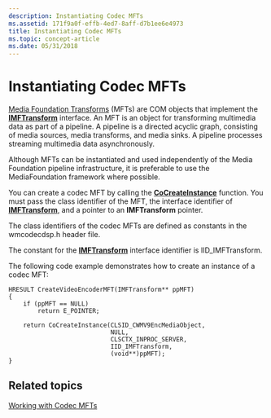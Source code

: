 ```yaml
---
description: Instantiating Codec MFTs
ms.assetid: 171f9a0f-effb-4ed7-8aff-d7b1ee6e4973
title: Instantiating Codec MFTs
ms.topic: concept-article
ms.date: 05/31/2018
---
```


# Instantiating Codec MFTs

[Media Foundation Transforms](media-foundation-transforms.md) (MFTs) are COM objects that implement the [**IMFTransform**](/windows/desktop/api/mftransform/nn-mftransform-imftransform) interface. An MFT is an object for transforming multimedia data as part of a pipeline. A pipeline is a directed acyclic graph, consisting of media sources, media transforms, and media sinks. A pipeline processes streaming multimedia data asynchronously.

Although MFTs can be instantiated and used independently of the Media Foundation pipeline infrastructure, it is preferable to use the MediaFoundation framework where possible.

You can create a codec MFT by calling the [**CoCreateInstance**](/windows/win32/api/combaseapi/nf-combaseapi-cocreateinstance) function. You must pass the class identifier of the MFT, the interface identifier of [**IMFTransform**](/windows/desktop/api/mftransform/nn-mftransform-imftransform), and a pointer to an **IMFTransform** pointer.

The class identifiers of the codec MFTs are defined as constants in the wmcodecdsp.h header file.

The constant for the [**IMFTransform**](/windows/desktop/api/mftransform/nn-mftransform-imftransform) interface identifier is IID\_IMFTransform.

The following code example demonstrates how to create an instance of a codec MFT:


```
HRESULT CreateVideoEncoderMFT(IMFTransform** ppMFT)
{
    if (ppMFT == NULL)
        return E_POINTER;

    return CoCreateInstance(CLSID_CWMV9EncMediaObject,
                            NULL,
                            CLSCTX_INPROC_SERVER, 
                            IID_IMFTransform, 
                            (void**)ppMFT);
}
```



## Related topics

<dl> <dt>

[Working with Codec MFTs](workingwithcodecmfts.md)
</dt> </dl>

 

 
